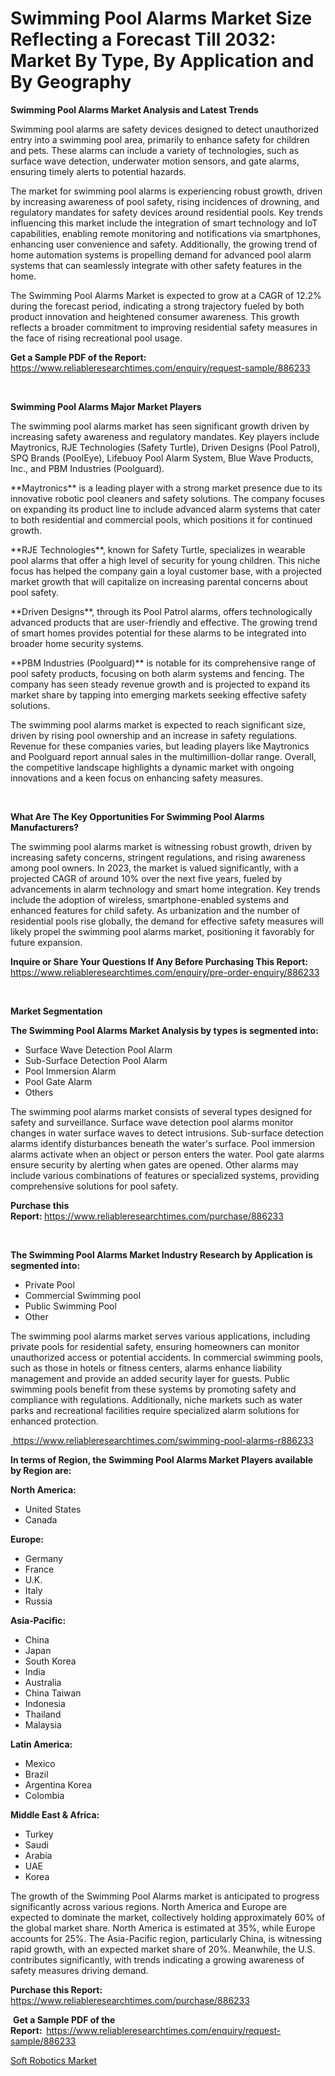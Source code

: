 <p><h1>Swimming Pool Alarms Market Size Reflecting a Forecast Till 2032: Market By Type, By Application and By Geography</h1></p><p><strong>Swimming Pool Alarms Market Analysis and Latest Trends</strong></p>
<p><p>Swimming pool alarms are safety devices designed to detect unauthorized entry into a swimming pool area, primarily to enhance safety for children and pets. These alarms can include a variety of technologies, such as surface wave detection, underwater motion sensors, and gate alarms, ensuring timely alerts to potential hazards. </p><p>The market for swimming pool alarms is experiencing robust growth, driven by increasing awareness of pool safety, rising incidences of drowning, and regulatory mandates for safety devices around residential pools. Key trends influencing this market include the integration of smart technology and IoT capabilities, enabling remote monitoring and notifications via smartphones, enhancing user convenience and safety. Additionally, the growing trend of home automation systems is propelling demand for advanced pool alarm systems that can seamlessly integrate with other safety features in the home.</p><p>The Swimming Pool Alarms Market is expected to grow at a CAGR of 12.2% during the forecast period, indicating a strong trajectory fueled by both product innovation and heightened consumer awareness. This growth reflects a broader commitment to improving residential safety measures in the face of rising recreational pool usage.</p></p>
<p><strong>Get a Sample PDF of the Report:&nbsp;</strong> <a href="https://www.reliableresearchtimes.com/enquiry/request-sample/886233?utm_campaign=2189&utm_medium=2&utm_source=Github&utm_content=ia&utm_term=21022025&utm_id=swimming-pool-alarms">https://www.reliableresearchtimes.com/enquiry/request-sample/886233</a></p>
<p>&nbsp;</p>
<p><strong>Swimming Pool Alarms Major Market Players</strong></p>
<p><p>The swimming pool alarms market has seen significant growth driven by increasing safety awareness and regulatory mandates. Key players include Maytronics, RJE Technologies (Safety Turtle), Driven Designs (Pool Patrol), SPQ Brands (PoolEye), Lifebuoy Pool Alarm System, Blue Wave Products, Inc., and PBM Industries (Poolguard). </p><p>**Maytronics** is a leading player with a strong market presence due to its innovative robotic pool cleaners and safety solutions. The company focuses on expanding its product line to include advanced alarm systems that cater to both residential and commercial pools, which positions it for continued growth. </p><p>**RJE Technologies**, known for Safety Turtle, specializes in wearable pool alarms that offer a high level of security for young children. This niche focus has helped the company gain a loyal customer base, with a projected market growth that will capitalize on increasing parental concerns about pool safety.</p><p>**Driven Designs**, through its Pool Patrol alarms, offers technologically advanced products that are user-friendly and effective. The growing trend of smart homes provides potential for these alarms to be integrated into broader home security systems.</p><p>**PBM Industries (Poolguard)** is notable for its comprehensive range of pool safety products, focusing on both alarm systems and fencing. The company has seen steady revenue growth and is projected to expand its market share by tapping into emerging markets seeking effective safety solutions.</p><p>The swimming pool alarms market is expected to reach significant size, driven by rising pool ownership and an increase in safety regulations. Revenue for these companies varies, but leading players like Maytronics and Poolguard report annual sales in the multimillion-dollar range. Overall, the competitive landscape highlights a dynamic market with ongoing innovations and a keen focus on enhancing safety measures.</p></p>
<p>&nbsp;</p>
<p><strong>What Are The Key Opportunities For Swimming Pool Alarms Manufacturers?</strong></p>
<p><p>The swimming pool alarms market is witnessing robust growth, driven by increasing safety concerns, stringent regulations, and rising awareness among pool owners. In 2023, the market is valued significantly, with a projected CAGR of around 10% over the next five years, fueled by advancements in alarm technology and smart home integration. Key trends include the adoption of wireless, smartphone-enabled systems and enhanced features for child safety. As urbanization and the number of residential pools rise globally, the demand for effective safety measures will likely propel the swimming pool alarms market, positioning it favorably for future expansion.</p></p>
<p><strong>Inquire or Share Your Questions If Any Before Purchasing This Report:</strong> <a href="https://www.reliableresearchtimes.com/enquiry/pre-order-enquiry/886233?utm_campaign=2189&utm_medium=2&utm_source=Github&utm_content=ia&utm_term=21022025&utm_id=swimming-pool-alarms">https://www.reliableresearchtimes.com/enquiry/pre-order-enquiry/886233</a></p>
<p>&nbsp;</p>
<p><strong>Market Segmentation</strong></p>
<p><strong>The Swimming Pool Alarms Market Analysis by types is segmented into:</strong></p>
<p><ul><li>Surface Wave Detection Pool Alarm</li><li>Sub-Surface Detection Pool Alarm</li><li>Pool Immersion Alarm</li><li>Pool Gate Alarm</li><li>Others</li></ul></p>
<p><p>The swimming pool alarms market consists of several types designed for safety and surveillance. Surface wave detection pool alarms monitor changes in water surface waves to detect intrusions. Sub-surface detection alarms identify disturbances beneath the water's surface. Pool immersion alarms activate when an object or person enters the water. Pool gate alarms ensure security by alerting when gates are opened. Other alarms may include various combinations of features or specialized systems, providing comprehensive solutions for pool safety.</p></p>
<p><strong>Purchase this Report:&nbsp;</strong><a href="https://www.reliableresearchtimes.com/purchase/886233?utm_campaign=2189&utm_medium=2&utm_source=Github&utm_content=ia&utm_term=21022025&utm_id=swimming-pool-alarms">https://www.reliableresearchtimes.com/purchase/886233</a></p>
<p>&nbsp;</p>
<p><strong>The Swimming Pool Alarms Market Industry Research by Application is segmented into:</strong></p>
<p><ul><li>Private Pool</li><li>Commercial Swimming pool</li><li>Public Swimming Pool</li><li>Other</li></ul></p>
<p><p>The swimming pool alarms market serves various applications, including private pools for residential safety, ensuring homeowners can monitor unauthorized access or potential accidents. In commercial swimming pools, such as those in hotels or fitness centers, alarms enhance liability management and provide an added security layer for guests. Public swimming pools benefit from these systems by promoting safety and compliance with regulations. Additionally, niche markets such as water parks and recreational facilities require specialized alarm solutions for enhanced protection.</p></p>
<p><a href="https://www.reliableresearchtimes.com/swimming-pool-alarms-r886233?utm_campaign=2189&utm_medium=2&utm_source=Github&utm_content=ia&utm_term=21022025&utm_id=swimming-pool-alarms">&nbsp;https://www.reliableresearchtimes.com/swimming-pool-alarms-r886233</a></p>
<p><strong>In terms of Region, the Swimming Pool Alarms Market Players available by Region are:</strong></p>
<p>
    <p> <strong> North America: </strong>
        <ul>
            <li>United States</li>
            <li>Canada</li>
        </ul>
        </p> 
    <p> <strong> Europe: </strong>
        <ul>
            <li>Germany</li>
            <li>France</li>
            <li>U.K.</li>
            <li>Italy</li>
            <li>Russia</li>
        </ul>
        </p> 
    <p> <strong> Asia-Pacific: </strong>
        <ul>
            <li>China</li>
            <li>Japan</li>
            <li>South Korea</li>
            <li>India</li>
            <li>Australia</li>
            <li>China Taiwan</li>
            <li>Indonesia</li>
            <li>Thailand</li>
            <li>Malaysia</li>
        </ul>
        </p> 
    <p> <strong> Latin America: </strong>
        <ul>
            <li>Mexico</li>
            <li>Brazil</li>
            <li>Argentina Korea</li>
            <li>Colombia</li>
        </ul>
        </p> 
    <p> <strong> Middle East & Africa: </strong>
        <ul>
            <li>Turkey</li>
            <li>Saudi</li>
            <li>Arabia</li>
            <li>UAE</li>
            <li>Korea</li>
        </ul>
    </p>
    </p>
<p><p>The growth of the Swimming Pool Alarms market is anticipated to progress significantly across various regions. North America and Europe are expected to dominate the market, collectively holding approximately 60% of the global market share. North America is estimated at 35%, while Europe accounts for 25%. The Asia-Pacific region, particularly China, is witnessing rapid growth, with an expected market share of 20%. Meanwhile, the U.S. contributes significantly, with trends indicating a growing awareness of safety measures driving demand.</p></p>
<p><strong>Purchase this Report: </strong><a href="https://www.reliableresearchtimes.com/purchase/886233?utm_campaign=2189&utm_medium=2&utm_source=Github&utm_content=ia&utm_term=21022025&utm_id=swimming-pool-alarms">https://www.reliableresearchtimes.com/purchase/886233</a></p>
<p>&nbsp;<strong>Get a Sample PDF of the Report:&nbsp;&nbsp;</strong><a href="https://www.reliableresearchtimes.com/enquiry/request-sample/886233?utm_campaign=2189&utm_medium=2&utm_source=Github&utm_content=ia&utm_term=21022025&utm_id=swimming-pool-alarms">https://www.reliableresearchtimes.com/enquiry/request-sample/886233</a></p>
<p><strong></strong></p>
<p><p><a href="https://github.com/hillsmyung726/Market-Research-Report-List-1/blob/main/soft-robotics-market.md?utm_campaign=2189&utm_medium=2&utm_source=Github&utm_content=ia&utm_term=21022025&utm_id=swimming-pool-alarms">Soft Robotics Market</a></p></p>